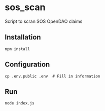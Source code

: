 # sos_scan
Script to scran SOS OpenDAO claims


## Installation
```
npm install
```

## Configuration
```
cp .env.public .env  # Fill in information
```

## Run
```
node index.js
```
